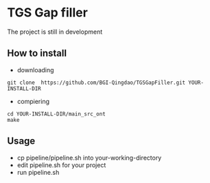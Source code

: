 # TGS Gap filler

The project is still in development


## How to install

- downloading 
```
git clone  https://github.com/BGI-Qingdao/TGSGapFiller.git YOUR-INSTALL-DIR
```

- compiering

```
cd YOUR-INSTALL-DIR/main_src_ont
make 
```

## Usage 

- cp pipeline/pipeline.sh into your-working-directory
- edit pipeline.sh for your project
- run pipeline.sh
